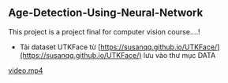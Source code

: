 ## Age-Detection-Using-Neural-Network
This project is a project final for computer vision course....!



- Tải dataset UTKFace từ [https://susanqq.github.io/UTKFace/](https://susanqq.github.io/UTKFace/) lưu vào thư mục DATA

[video.mp4](video.mp4)